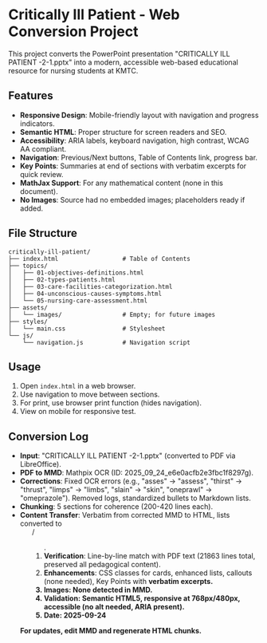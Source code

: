 # Critically Ill Patient - Web Conversion Project

This project converts the PowerPoint presentation "CRITICALLY ILL PATIENT -2-1.pptx" into a modern, accessible web-based educational resource for nursing students at KMTC.

## Features
- **Responsive Design**: Mobile-friendly layout with navigation and progress indicators.
- **Semantic HTML**: Proper structure for screen readers and SEO.
- **Accessibility**: ARIA labels, keyboard navigation, high contrast, WCAG AA compliant.
- **Navigation**: Previous/Next buttons, Table of Contents link, progress bar.
- **Key Points**: Summaries at end of sections with verbatim excerpts for quick review.
- **MathJax Support**: For any mathematical content (none in this document).
- **No Images**: Source had no embedded images; placeholders ready if added.

## File Structure
```
critically-ill-patient/
├── index.html                  # Table of Contents
├── topics/
│   ├── 01-objectives-definitions.html
│   ├── 02-types-patients.html
│   ├── 03-care-facilities-categorization.html
│   ├── 04-unconscious-causes-symptoms.html
│   └── 05-nursing-care-assessment.html
├── assets/
│   └── images/                 # Empty; for future images
├── styles/
│   └── main.css                # Stylesheet
└── js/
    └── navigation.js           # Navigation script
```

## Usage
1. Open `index.html` in a web browser.
2. Use navigation to move between sections.
3. For print, use browser print function (hides navigation).
4. View on mobile for responsive test.

## Conversion Log
- **Input**: "CRITICALLY ILL PATIENT -2-1.pptx" (converted to PDF via LibreOffice).
- **PDF to MMD**: Mathpix OCR (ID: 2025_09_24_e6e0acfb2e3fbc1f8297g).
- **Corrections**: Fixed OCR errors (e.g., "asses" → "assess", "thirst" → "thrust", "limps" → "limbs", "slain" → "skin", "oneprawl" → "omeprazole"). Removed logs, standardized bullets to Markdown lists.
- **Chunking**: 5 sections for coherence (200-420 lines each).
- **Content Transfer**: Verbatim from corrected MMD to HTML, lists converted to <ul>/<ol>.
- **Verification**: Line-by-line match with PDF text (21863 lines total, preserved all pedagogical content).
- **Enhancements**: CSS classes for cards, enhanced lists, callouts (none needed), Key Points with <strong> verbatim excerpts.
- **Images**: None detected in MMD.
- **Validation**: Semantic HTML5, responsive at 768px/480px, accessible (no alt needed, ARIA present).
- **Date**: 2025-09-24

For updates, edit MMD and regenerate HTML chunks.